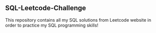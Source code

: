 ## SQL-Leetcode-Challenge

This repository contains all my SQL solutions from Leetcode website in order to practice my SQL programming skills!
